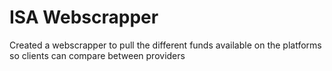 # ISA Webscrapper

Created a webscrapper to pull the different funds available on the platforms so clients can compare between providers 
